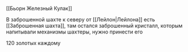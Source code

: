 [[Бьорн Железный Кулак]]

В заброшенной шахте к северу от [[Лейлон|Лейлона]] есть [[Заброшенная шахта]], там остался заброшенный кристалл, которым напитывали механизмы шахтеры, нужно принести его

120 золотых каждому
